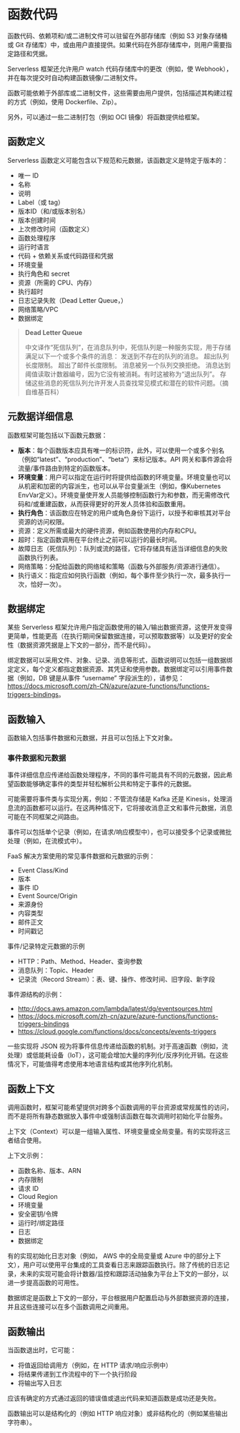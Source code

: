 # 函数代码

函数代码、依赖项和/或二进制文件可以驻留在外部存储库（例如 S3 对象存储桶或 Git 存储库）中，或由用户直接提供。如果代码在外部存储库中，则用户需要指定路径和凭据。

Serverless 框架还允许用户 watch 代码存储库中的更改（例如，使 Webhook），并在每次提交时自动构建函数镜像/二进制文件。

函数可能依赖于外部库或二进制文件，这些需要由用户提供，包括描述其构建过程的方式（例如，使用 Dockerfile、Zip）。

另外，可以通过一些二进制打包（例如 OCI 镜像）将函数提供给框架。

## 函数定义

Serverless 函数定义可能包含以下规范和元数据，该函数定义是特定于版本的：

- 唯一 ID
- 名称
- 说明
- Label（或 tag）
- 版本ID（和/或版本别名）
- 版本创建时间
- 上次修改时间（函数定义）
- 函数处理程序 
- 运行时语言
- 代码 + 依赖关系或代码路径和凭据
- 环境变量
- 执行角色和 secret
- 资源（所需的 CPU、内存）
- 执行超时
- 日志记录失败（Dead Letter Queue，）
- 网络策略/VPC
- 数据绑定

> **Dead Letter Queue**
>
> 中文译作“死信队列”，在消息队列中，死信队列是一种服务实现，用于存储满足以下一个或多个条件的消息： 发送到不存在的队列的消息。 超出队列长度限制。 超出了邮件长度限制。 消息被另一个队列交换拒绝。 消息达到阈值读取计数器编号，因为它没有被消耗。有时这被称为“退出队列”。 存储这些消息的死信队列允许开发人员查找常见模式和潜在的软件问题。（摘自维基百科）

## 元数据详细信息

函数框架可能包括以下函数元数据：

- **版本**：每个函数版本应具有唯一的标识符，此外，可以使用一个或多个别名（例如“latest”、“production”、“beta”）来标记版本。API 网关和事件源会将流量/事件路由到特定的函数版本。
- **环境变量**：用户可以指定在运行时将提供给函数的环境变量。环境变量也可以从机密和加密的内容派生，也可以从平台变量派生（例如，像Kubernetes EnvVar定义）。环境变量使开发人员能够控制函数行为和参数，而无需修改代码和/或重建函数，从而获得更好的开发人员体验和函数重用。
- **执行角色**：该函数应在特定的用户或角色身份下运行，以授予和审核其对平台资源的访问权限。
- 资源：定义所需或最大的硬件资源，例如函数使用的内存和CPU。
- 超时：指定函数调用在平台终止之前可以运行的最长时间。
- 故障日志（死信队列）：队列或流的路径，它将存储具有适当详细信息的失败函数执行列表。
- 网络策略：分配给函数的网络域和策略（函数与外部服务/资源进行通信）。
- 执行语义：指定应如何执行函数（例如，每个事件至少执行一次，最多执行一次，恰好一次）。

## 数据绑定

某些 Serverless 框架允许用户指定函数使用的输入/输出数据资源，这使开发变得更简单，性能更高（在执行期间保留数据连接，可以预取数据等）以及更好的安全性（数据资源凭据是上下文的一部分，而不是代码）。

绑定数据可以采用文件、对象、记录、消息等形式，函数说明可以包括一组数据绑定定义，每个定义都指定数据资源、其凭证和使用参数。数据绑定可以引用事件数据（例如，DB 键是从事件 “username” 字段派生的），请参见：<https://docs.microsoft.com/zh-CN/azure/azure-functions/functions-triggers-bindings>。

## 函数输入

函数输入包括事件数据和元数据，并且可以包括上下文对象。

### 事件数据和元数据

事件详细信息应传递给函数处理程序，不同的事件可能具有不同的元数据，因此希望函数能够确定事件的类型并轻松解析公共和特定于事件的元数据。

可能需要将事件类与实现分离，例如：不管流存储是 Kafka 还是 Kinesis，处理消息流的函数都可以运行。在这两种情况下，它将接收消息正文和事件元数据，消息可能在不同框架之间路由。

事件可以包括单个记录（例如，在请求/响应模型中），也可以接受多个记录或微批处理（例如，在流模式中）。

FaaS 解决方案使用的常见事件数据和元数据的示例：

- Event Class/Kind
- 版本
- 事件 ID
- Event Source/Origin
- 来源身份
- 内容类型
- 邮件正文
- 时间戳记

事件/记录特定元数据的示例

- HTTP：Path、Method、Header、查询参数
- 消息队列：Topic、Header
- 记录流（Record Stream）：表、键、操作、修改时间、旧字段、新字段 

事件源结构的示例：

- <http://docs.aws.amazon.com/lambda/latest/dg/eventsources.html>
- <https://docs.microsoft.com/zh-cn/azure/azure-functions/functions-triggers-bindings>
- <https://cloud.google.com/functions/docs/concepts/events-triggers>

一些实现将 JSON 视为将事件信息传递给函数的机制。对于高速函数（例如，流处理）或低能耗设备（IoT），这可能会增加大量的序列化/反序列化开销。在这些情况下，可能值得考虑使用本地语言结构或其他序列化机制。

## 函数上下文

调用函数时，框架可能希望提供对跨多个函数调用的平台资源或常规属性的访问，而不是将所有静态数据放入事件中或强制该函数在每次调用时初始化平台服务。

上下文（Context）可以是一组输入属性、环境变量或全局变量。有的实现将这三者结合使用。

上下文示例：

- 函数名称、版本、ARN
- 内存限制
- 请求 ID
- Cloud Region
- 环境变量
- 安全密钥/令牌
- 运行时/绑定路径
- 日志
- 数据绑定

有的实现初始化日志对象（例如， AWS 中的全局变量或 Azure 中的部分上下文），用户可以使用平台集成的工具查看日志来跟踪函数执行。除了传统的日志记录，未来的实现可能会将计数器/监控和跟踪活动抽象为平台上下文的一部分，以进一步提高函数的可用性。

数据绑定是函数上下文的一部分，平台根据用户配置启动与外部数据资源的连接，并且这些连接可以在多个函数调用之间重用。

## 函数输出

当函数退出时，它可能：

- 将值返回给调用方（例如，在 HTTP 请求/响应示例中）             
- 将结果传递到工作流程中的下一个执行阶段             
- 将输出写入日志             

应该有确定的方式通过返回的错误值或退出代码来知道函数是成功还是失败。

函数输出可以是结构化的（例如 HTTP 响应对象）或非结构化的（例如某些输出字符串）。